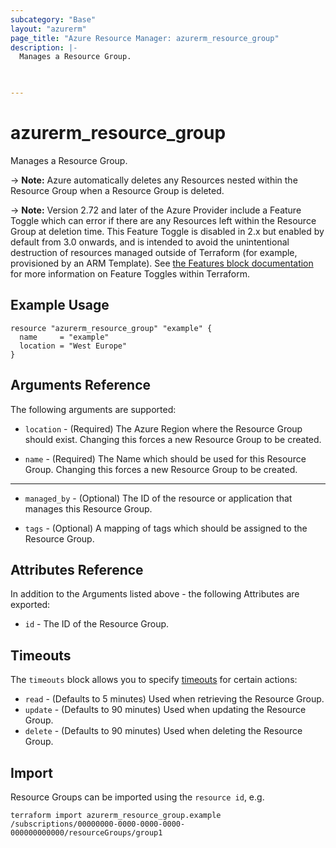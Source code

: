 ```yaml
---
subcategory: "Base"
layout: "azurerm"
page_title: "Azure Resource Manager: azurerm_resource_group"
description: |-
  Manages a Resource Group.


  
---
```


# azurerm_resource_group

Manages a Resource Group.

-> **Note:** Azure automatically deletes any Resources nested within the Resource Group when a Resource Group is deleted.

-> **Note:** Version 2.72 and later of the Azure Provider include a Feature Toggle which can error if there are any Resources left within the Resource Group at deletion time. This Feature Toggle is disabled in 2.x but enabled by default from 3.0 onwards, and is intended to avoid the unintentional destruction of resources managed outside of Terraform (for example, provisioned by an ARM Template). See [the Features block documentation](https://registry.terraform.io/providers/hashicorp/azurerm/latest/docs/guides/features-block) for more information on Feature Toggles within Terraform.

## Example Usage

```hcl
resource "azurerm_resource_group" "example" {
  name     = "example"
  location = "West Europe"
}
```

## Arguments Reference

The following arguments are supported:

* `location` - (Required) The Azure Region where the Resource Group should exist. Changing this forces a new Resource Group to be created.

* `name` - (Required) The Name which should be used for this Resource Group. Changing this forces a new Resource Group to be created.

---

* `managed_by` - (Optional) The ID of the resource or application that manages this Resource Group.

* `tags` - (Optional) A mapping of tags which should be assigned to the Resource Group.

## Attributes Reference

In addition to the Arguments listed above - the following Attributes are exported:

* `id` - The ID of the Resource Group.

## Timeouts

The `timeouts` block allows you to specify [timeouts](https://www.terraform.io/language/resources/syntax#operation-timeouts) for certain actions:

* `read` - (Defaults to 5 minutes) Used when retrieving the Resource Group.
* `update` - (Defaults to 90 minutes) Used when updating the Resource Group.
* `delete` - (Defaults to 90 minutes) Used when deleting the Resource Group.

## Import

Resource Groups can be imported using the `resource id`, e.g.

```shell
terraform import azurerm_resource_group.example /subscriptions/00000000-0000-0000-0000-000000000000/resourceGroups/group1
```
